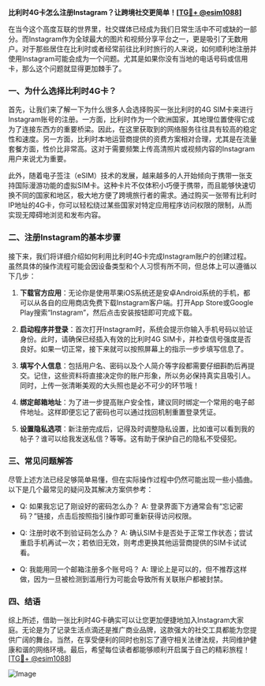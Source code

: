 **比利时4G卡怎么注册Instagram？让跨境社交更简单！[[TG💪+ @esim1088](https://t.me/s/esim1088)]**

在当今这个高度互联的世界里，社交媒体已经成为我们日常生活中不可或缺的一部分。而Instagram作为全球最大的图片和视频分享平台之一，更是吸引了无数用户。对于那些居住在比利时或者经常前往比利时旅行的人来说，如何顺利地注册并使用Instagram可能会成为一个问题。尤其是如果你没有当地的电话号码或信用卡，那么这个问题就显得更加棘手了。

### 一、为什么选择比利时4G卡？

首先，让我们来了解一下为什么很多人会选择购买一张比利时的4G SIM卡来进行Instagram账号的注册。一方面，比利时作为一个欧洲国家，其地理位置使得它成为了连接东西方的重要桥梁。因此，在这里获取到的网络服务往往具有较高的稳定性和速度。另一方面，比利时本地运营商提供的资费方案相对合理，尤其是在流量套餐方面，性价比非常高。这对于需要频繁上传高清照片或视频内容的Instagram用户来说尤为重要。

此外，随着电子签注（eSIM）技术的发展，越来越多的人开始倾向于携带一张支持国际漫游功能的虚拟SIM卡。这种卡片不仅体积小巧便于携带，而且能够快速切换不同的国家和地区，极大地方便了跨境旅行者的需求。通过购买一张带有比利时IP地址的4G卡，你可以轻松绕过某些国家对特定应用程序访问权限的限制，从而实现无障碍地浏览和发布内容。

### 二、注册Instagram的基本步骤

接下来，我们将详细介绍如何利用比利时4G卡完成Instagram账户的创建过程。虽然具体的操作流程可能会因设备类型和个人习惯有所不同，但总体上可以遵循以下几步：

1. **下载官方应用**：无论你是使用苹果iOS系统还是安卓Android系统的手机，都可以从各自的应用商店免费下载Instagram客户端。打开App Store或Google Play搜索“Instagram”，然后点击安装按钮即可完成下载。

2. **启动程序并登录**：首次打开Instagram时，系统会提示你输入手机号码以验证身份。此时，请确保已经插入有效的比利时4G SIM卡，并检查信号强度是否良好。如果一切正常，接下来就可以按照屏幕上的指示一步步填写信息了。

3. **填写个人信息**：包括用户名、密码以及个人简介等字段都需要仔细斟酌后再提交。记住，这些资料将直接决定你的账户形象，所以务必保持真实且吸引人。同时，上传一张清晰美观的大头照也是必不可少的环节哦！

4. **绑定邮箱地址**：为了进一步提高账户安全性，建议同时绑定一个常用的电子邮件地址。这样即便忘记了密码也可以通过找回机制重置登录凭证。

5. **设置隐私选项**：新注册完成后，记得及时调整隐私设置，比如谁可以看到我的帖子？谁可以给我发送私信？等等。这有助于保护自己的隐私不受侵犯。

### 三、常见问题解答

尽管上述方法已经足够简单易懂，但在实际操作过程中仍然可能出现一些小插曲。以下是几个最常见的疑问及其解决方案供参考：

- Q: 如果我忘记了刚设好的密码怎么办？
   A: 登录界面下方通常会有“忘记密码？”链接，点击后按照指引操作即可重新获得访问权限。
   
- Q: 注册时收不到验证码怎么办？
   A: 确认SIM卡是否处于正常工作状态；尝试重启手机再试一次；若依旧无效，则考虑更换其他运营商提供的SIM卡试试看。
    
- Q: 我能用同一个邮箱注册多个账号吗？
   A: 理论上是可以的，但不推荐这样做，因为一旦被检测到滥用行为可能会导致所有关联账户都被封禁。

### 四、结语

综上所述，借助一张比利时4G卡确实可以让您更加便捷地加入Instagram大家庭。无论是为了记录生活点滴还是推广商业品牌，这款强大的社交工具都能为您提供广阔的舞台。当然，在享受便利的同时也别忘了遵守相关法律法规，共同维护健康和谐的网络环境。最后，希望每位读者都能够顺利开启属于自己的精彩旅程！[[TG💪+ @esim1088](https://t.me/s/esim1088)] 

![Image](https://i.postimg.cc/4NQfJmqS/Snipaste-2025-05-13-00-14-12.png)
